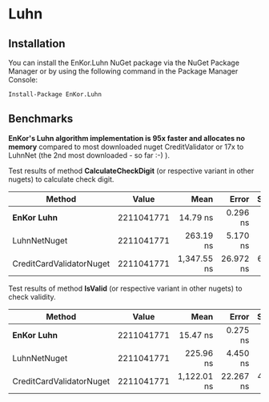 # Luhn

## Installation
You can install the EnKor.Luhn  NuGet package via the NuGet Package Manager or by using the following command in the Package Manager Console:

    Install-Package EnKor.Luhn 

## Benchmarks

**EnKor's Luhn algorithm implementation is 95x faster and allocates no memory** compared to most downloaded nuget CreditValidator or 17x to LuhnNet (the 2nd most downloaded - so far :-) ).


Test results of method **CalculateCheckDigit** (or respective variant in other nugets) to calculate check digit.

|                   Method |      Value |        Mean |     Error |    StdDev | Ratio | RatioSD |   Gen0 | Allocated | 
|------------------------- |----------- |------------:|----------:|----------:|------:|--------:|-------:|----------:|
|               **EnKor Luhn** | 2211041771 |    14.79 ns |  0.296 ns |  0.277 ns |  1.00 |    0.00 |      - |         - | 
|             LuhnNetNuget | 2211041771 |   263.19 ns |  5.170 ns |  6.350 ns | 17.86 |    0.55 | 0.0496 |     312 B |
| CreditCardValidatorNuget | 2211041771 | 1,347.55 ns | 26.972 ns | 60.881 ns | 95.06 |    3.96 | 0.2460 |    1544 B |


Test results of method **IsValid** (or respective variant in other nugets) to check validity.

|                   Method |      Value |        Mean |     Error |    StdDev | Ratio | RatioSD |   Gen0 | Allocated |
|------------------------- |----------- |------------:|----------:|----------:|------:|--------:|-------:|----------:|
|              **EnKor Luhn** | 2211041771 |    15.47 ns |  0.275 ns |  0.257 ns |  1.00 |    0.00 |      - |         - |
|             LuhnNetNuget | 2211041771 |   225.96 ns |  4.450 ns |  7.910 ns | 14.72 |    0.51 | 0.0381 |     240 B |
| CreditCardValidatorNuget | 2211041771 | 1,122.01 ns | 22.267 ns | 43.952 ns | 72.61 |    3.09 | 0.2327 |    1464 B |
